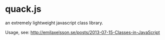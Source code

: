 quack.js
========

an extremely lightweight javascript class library.

Usage, see: http://emilaxelsson.se/posts/2013-07-15-Classes-in-JavaScript
